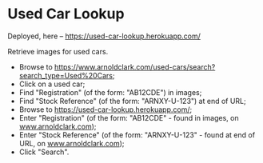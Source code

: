 # Used Car Lookup

Deployed, here – https://used-car-lookup.herokuapp.com/

Retrieve images for used cars.

 - Browse to https://www.arnoldclark.com/used-cars/search?search_type=Used%20Cars;
 - Click on a used car;
 - Find "Registration" (of the form: "AB12CDE") in images;
 - Find "Stock Reference" (of the form: "ARNXY-U-123") at end of URL;
 - Browse to https://used-car-lookup.herokuapp.com/;
 - Enter "Registration" (of the form: "AB12CDE" - found in images, on www.arnoldclark.com);
 - Enter "Stock Reference" (of the form: "ARNXY-U-123" - found at end of URL, on www.arnoldclark.com);
 - Click "Search".
